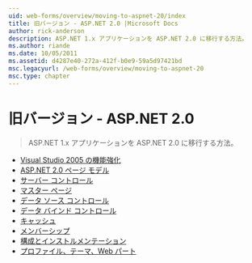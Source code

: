 ```yaml
---
uid: web-forms/overview/moving-to-aspnet-20/index
title: 旧バージョン - ASP.NET 2.0 |Microsoft Docs
author: rick-anderson
description: ASP.NET 1.x アプリケーションを ASP.NET 2.0 に移行する方法。
ms.author: riande
ms.date: 10/05/2011
ms.assetid: d4287e40-272a-412f-b0e9-59a5d97421bd
msc.legacyurl: /web-forms/overview/moving-to-aspnet-20
msc.type: chapter
---
```

<a name="older-versions---aspnet-20"></a>旧バージョン - ASP.NET 2.0
====================
> ASP.NET 1.x アプリケーションを ASP.NET 2.0 に移行する方法。


- [Visual Studio 2005 の機能強化](improvements-in-visual-studio-2005.md)
- [ASP.NET 2.0 ページ モデル](the-asp-net-2-0-page-model.md)
- [サーバー コントロール](server-controls.md)
- [マスター ページ](master-pages.md)
- [データ ソース コントロール](data-source-controls.md)
- [データ バインド コントロール](data-bound-controls.md)
- [キャッシュ](caching.md)
- [メンバーシップ](membership.md)
- [構成とインストルメンテーション](configuration-and-instrumentation.md)
- [プロファイル、テーマ、Web パート](profiles-themes-and-web-parts.md)
